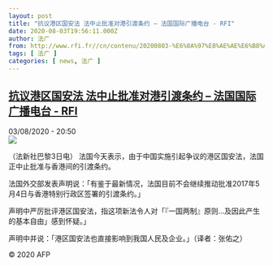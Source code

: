 ```yaml
---
layout: post
title: "抗议港区国安法 法中止批准对港引渡条约 – 法国国际广播电台 - RFI"
date: 2020-08-03T19:56:11.000Z
author: 法广
from: http://www.rfi.fr//cn/contenu/20200803-%E6%8A%97%E8%AE%AE%E6%B8%AF%E5%8C%BA%E5%9B%BD%E5%AE%89%E6%B3%95-%E6%B3%95%E4%B8%AD%E6%AD%A2%E6%89%B9%E5%87%86%E5%AF%B9%E6%B8%AF%E5%BC%95%E6%B8%A1%E6%9D%A1%E7%BA%A6
tags: [ 法广 ]
categories: [ news, 法广 ]
---
```

<!--1596484571000-->
[抗议港区国安法 法中止批准对港引渡条约 – 法国国际广播电台 - RFI](http://www.rfi.fr//cn/contenu/20200803-%E6%8A%97%E8%AE%AE%E6%B8%AF%E5%8C%BA%E5%9B%BD%E5%AE%89%E6%B3%95-%E6%B3%95%E4%B8%AD%E6%AD%A2%E6%89%B9%E5%87%86%E5%AF%B9%E6%B8%AF%E5%BC%95%E6%B8%A1%E6%9D%A1%E7%BA%A6)
------

<div>
<div>03/08/2020 - 20:50</div><img src="https://s.rfi.fr/media/display/bfdf809e-d5bb-11ea-a58e-005056bf87d6/w:310/p:16x9/int0001b.200804025003.jpg"><div class="t-content__body u-clearfix"><div class="m-interstitial"></div><p>（法新社巴黎3日电）    法国今天表示，由于中国实施引起争议的港区国安法，法国正中止批准与香港间的引渡条约。</p><p>    法国外交部发表声明说：「有鉴于最新情况，法国目前不会继续推动批准2017年5月4日与香港特别行政区签署的引渡条约。」</p><p>    声明中严厉批评港区国安法，指这项新法令人对「『一国两制』原则…及因此产生的基本自由」感到怀疑。」</p><p>    声明中并说：「港区国安法也直接影响到我国人民及企业。」（译者：张佑之）</p><p class="t-copyright">© 2020 AFP</p>        </div>
</div>
